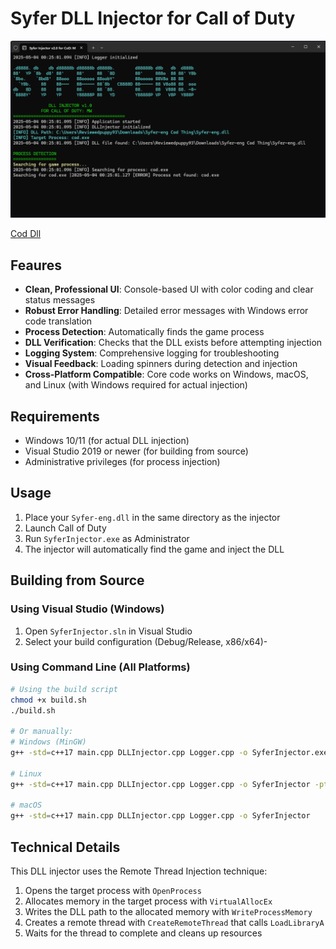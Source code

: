 # Syfer DLL Injector for Call of Duty


![Syfer DLL Injector](https://raw.githubusercontent.com/SYFER-eng/Syfer-eng-Cod-Thing/refs/heads/main/Terminal.png)

[Cod Dll]()

## Feaures

- **Clean, Professional UI**: Console-based UI with color coding and clear status messages
- **Robust Error Handling**: Detailed error messages with Windows error code translation
- **Process Detection**: Automatically finds the game process
- **DLL Verification**: Checks that the DLL exists before attempting injection
- **Logging System**: Comprehensive logging for troubleshooting
- **Visual Feedback**: Loading spinners during detection and injection
- **Cross-Platform Compatible**: Core code works on Windows, macOS, and Linux (with Windows required for actual injection)

## Requirements

- Windows 10/11 (for actual DLL injection)
- Visual Studio 2019 or newer (for building from source)
- Administrative privileges (for process injection)

## Usage

1. Place your `Syfer-eng.dll` in the same directory as the injector
2. Launch Call of Duty
3. Run `SyferInjector.exe` as Administrator
4. The injector will automatically find the game and inject the DLL

## Building from Source

### Using Visual Studio (Windows)
1. Open `SyferInjector.sln` in Visual Studio
2. Select your build configuration (Debug/Release, x86/x64)-

### Using Command Line (All Platforms)
```bash
# Using the build script
chmod +x build.sh
./build.sh

# Or manually:
# Windows (MinGW)
g++ -std=c++17 main.cpp DLLInjector.cpp Logger.cpp -o SyferInjector.exe -lpsapi -luser32

# Linux
g++ -std=c++17 main.cpp DLLInjector.cpp Logger.cpp -o SyferInjector -pthread

# macOS
g++ -std=c++17 main.cpp DLLInjector.cpp Logger.cpp -o SyferInjector
```

## Technical Details

This DLL injector uses the Remote Thread Injection technique:

1. Opens the target process with `OpenProcess`
2. Allocates memory in the target process with `VirtualAllocEx`
3. Writes the DLL path to the allocated memory with `WriteProcessMemory`
4. Creates a remote thread with `CreateRemoteThread` that calls `LoadLibraryA`
5. Waits for the thread to complete and cleans up resources
